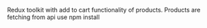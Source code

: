 Redux toolkit with add to cart functionality of products.
Products are fetching from api
use npm install 
